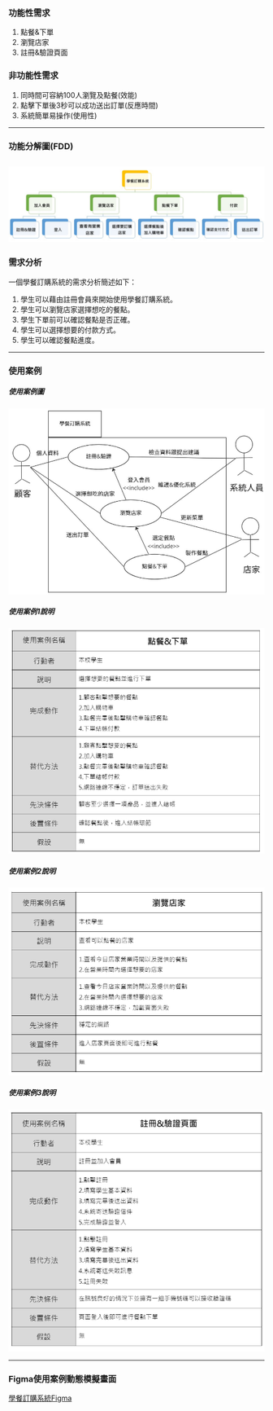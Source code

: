 ### 功能性需求
1. 點餐&下單
2. 瀏覽店家
3. 註冊&驗證頁面

### 非功能性需求
1. 同時間可容納100人瀏覽及點餐(效能)
2. 點擊下單後3秒可以成功送出訂單(反應時間)
3. 系統簡單易操作(使用性)
---
### 功能分解圖(FDD)
![功能分解圖](功能分解圖.jpg "功能分解圖")
---
### 需求分析

一個學餐訂購系統的需求分析簡述如下：
1. 學生可以藉由註冊會員來開始使用學餐訂購系統。
2. 學生可以瀏覽店家選擇想吃的餐點。
3. 學生下單前可以確認餐點是否正確。
4. 學生可以選擇想要的付款方式。
5. 學生可以確認餐點進度。
---
### 使用案例

##### 使用案例圖
![使用案例圖](使用案例.jpg "使用案例圖")

##### 使用案例1說明

![使用案例說明](use_case1.jpg "使用案例說明")


##### 使用案例2說明

![使用案例說明](use_case2.jpg "使用案例說明")


##### 使用案例3說明

![使用案例說明](use_case3.jpg "使用案例說明")

---

### Figma使用案例動態模擬畫面

[學餐訂購系統Figma](https://www.figma.com/proto/SAM2YY46bmE3JCnuClKv4O/%E9%BB%9E%E9%A4%90%E7%B3%BB%E7%B5%B1?node-id=8%3A9&scaling=scale-down&page-id=0%3A1&starting-point-node-id=8%3A9)
